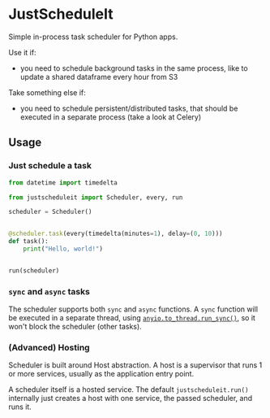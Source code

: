 # JustScheduleIt

Simple in-process task scheduler for Python apps.

Use it if:

- you need to schedule background tasks in the same process, like to update a shared dataframe every hour
  from S3

Take something else if:

- you need to schedule persistent/distributed tasks, that should be executed in a separate process (take a look at
  Celery)

## Usage

### Just schedule a task

```python
from datetime import timedelta

from justscheduleit import Scheduler, every, run

scheduler = Scheduler()


@scheduler.task(every(timedelta(minutes=1), delay=(0, 10)))
def task():
    print("Hello, world!")


run(scheduler)
```

### `sync` and `async` tasks

The scheduler supports both `sync` and `async` functions. A `sync` function will be executed in a separate thread,
using [
`anyio.to_thread.run_sync()`](https://anyio.readthedocs.io/en/stable/threads.html#running-a-function-in-a-worker-thread),
so it won't block the scheduler (other tasks).

### (Advanced) Hosting

Scheduler is built around Host abstraction. A host is a supervisor that runs 1 or more services, usually as the
application entry point.

A scheduler itself is a hosted service. The default `justscheduleit.run()` internally just creates a host with one
service, the passed scheduler, and runs it.
